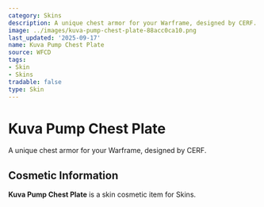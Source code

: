 ```yaml
---
category: Skins
description: A unique chest armor for your Warframe, designed by CERF.
image: ../images/kuva-pump-chest-plate-88acc0ca10.png
last_updated: '2025-09-17'
name: Kuva Pump Chest Plate
source: WFCD
tags:
- Skin
- Skins
tradable: false
type: Skin
---
```


# Kuva Pump Chest Plate

A unique chest armor for your Warframe, designed by CERF.

## Cosmetic Information

**Kuva Pump Chest Plate** is a skin cosmetic item for Skins.

